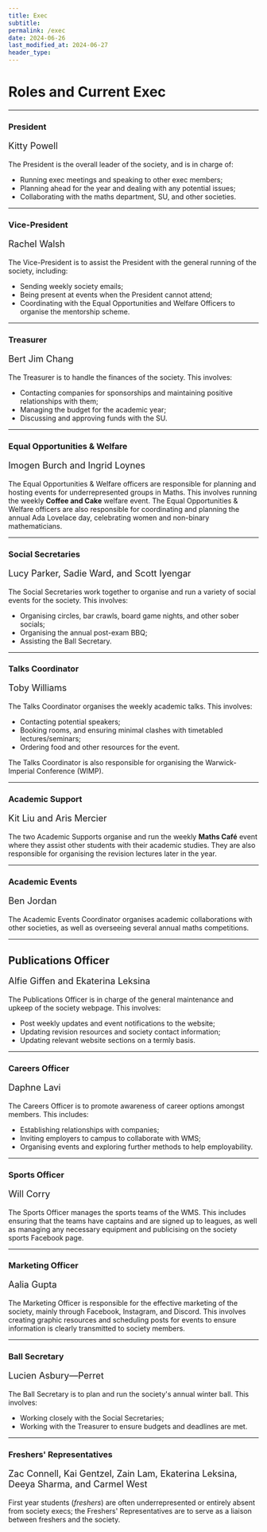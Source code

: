 ```yaml
---
title: Exec
subtitle: 
permalink: /exec
date: 2024-06-26
last_modified_at: 2024-06-27
header_type:
---
```


# Roles and Current Exec

---

### President
<p class="text-muted" style="font-size: 18px;">Kitty Powell</p>

The President is the overall leader of the society, and is in charge of:

* Running exec meetings and speaking to other exec members;
* Planning ahead for the year and dealing with any potential issues;
* Collaborating with the maths department, SU, and other societies.

---

### Vice-President
<p class="text-muted" style="font-size: 18px;">Rachel Walsh</p>

The Vice-President is to assist the President with the general running of the society, including:

* Sending weekly society emails;
* Being present at events when the President cannot attend;
* Coordinating with the Equal Opportunities and Welfare Officers to organise the mentorship scheme.

---

### Treasurer
<p class="text-muted" style="font-size: 18px;">Bert Jim Chang</p>

The Treasurer is to handle the finances of the society. This involves:

* Contacting companies for sponsorships and maintaining positive relationships with them;
* Managing the budget for the academic year;
* Discussing and approving funds with the SU.

---

### Equal Opportunities & Welfare
<p class="text-muted" style="font-size: 18px;">Imogen Burch and Ingrid Loynes</p>

The Equal Opportunities & Welfare officers are responsible for planning and hosting events for underrepresented groups in Maths. This involves running the weekly **Coffee and Cake** welfare event. The Equal Opportunities & Welfare officers are also responsible for coordinating and planning the annual Ada Lovelace day, celebrating women and non-binary mathematicians.

---

### Social Secretaries
<p class="text-muted" style="font-size: 18px;">Lucy Parker, Sadie Ward, and Scott Iyengar</p>

The Social Secretaries work together to organise and run a variety of social events for the society. This involves:

* Organising circles, bar crawls, board game nights, and other sober socials;
* Organising the annual post-exam BBQ;
* Assisting the Ball Secretary.

---

### Talks Coordinator
<p class="text-muted" style="font-size: 18px;">Toby Williams</p>
The Talks Coordinator organises the weekly academic talks. This involves:

* Contacting potential speakers;
* Booking rooms, and ensuring minimal clashes with timetabled lectures/seminars;
* Ordering food and other resources for the event.

The Talks Coordinator is also responsible for organising the Warwick-Imperial Conference (WIMP).

---

### Academic Support
<p class="text-muted" style="font-size: 18px;">Kit Liu and Aris Mercier</p>

The two Academic Supports organise and run the weekly **Maths Café** event where they assist other students with their academic studies. They are also responsible for organising the revision lectures later in the year.

---

### Academic Events
<p class="text-muted" style="font-size: 18px;">Ben Jordan</p>

The Academic Events Coordinator organises academic collaborations with other societies, as well as overseeing several annual maths competitions.

---

## Publications Officer
<p class="text-muted" style="font-size: 18px;">Alfie Giffen and Ekaterina Leksina</p>

The Publications Officer is in charge of the general maintenance and upkeep of the society webpage. This involves:

* Post weekly updates and event notifications to the website;
* Updating revision resources and society contact information;
* Updating relevant website sections on a termly basis.

---

### Careers Officer
<p class="text-muted" style="font-size: 18px;">Daphne Lavi</p>

The Careers Officer is to promote awareness of career options amongst members. This includes:

* Establishing relationships with companies;
* Inviting employers to campus to collaborate with WMS;
* Organising events and exploring further methods to help employability.

---

### Sports Officer
<p class="text-muted" style="font-size: 18px;">Will Corry</p>

The Sports Officer manages the sports teams of the WMS. This includes ensuring that the teams have captains and are signed up to leagues, as well as managing any necessary equipment and publicising on the society sports Facebook page.

---

### Marketing Officer
<p class="text-muted" style="font-size: 18px;">Aalia Gupta</p>

The Marketing Officer is responsible for the effective marketing of the society, mainly through Facebook, Instagram, and Discord. This involves creating graphic resources and scheduling posts for events to ensure information is clearly transmitted to society members.

---

### Ball Secretary
<p class="text-muted" style="font-size: 18px;">Lucien Asbury—Perret</p>

The Ball Secretary is to plan and run the society's annual winter ball. This involves:

* Working closely with the Social Secretaries;
* Working with the Treasurer to ensure budgets and deadlines are met.

---

### Freshers' Representatives
<p class="text-muted" style="font-size: 18px;">Zac Connell, Kai Gentzel, Zain Lam, Ekaterina Leksina, Deeya Sharma, and Carmel West</p>

First year students (*freshers*) are often underrepresented or entirely absent from society execs; the Freshers' Representatives are to serve as a liaison between freshers and the society.

